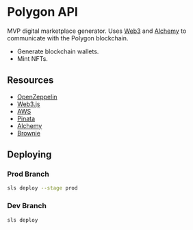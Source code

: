 # Polygon API

MVP digital marketplace generator. Uses [Web3](https://web3js.readthedocs.io/en/v1.7.0/#) and [Alchemy](https://www.alchemy.com/) to communicate with the Polygon blockchain.

- Generate blockchain wallets.
- Mint NFTs.

## Resources

- [OpenZeppelin](https://openzeppelin.com/contracts/)
- [Web3.js](https://github.com/ChainSafe/web3.js)
- [AWS](https://www.npmjs.com/package/aws-sdk)
- [Pinata](https://www.pinata.cloud/)
- [Alchemy](https://www.alchemy.com/)
- [Brownie](https://github.com/eth-brownie/brownie)

## Deploying

### Prod Branch
```bash
sls deploy --stage prod
```

### Dev Branch
```bash
sls deploy
```